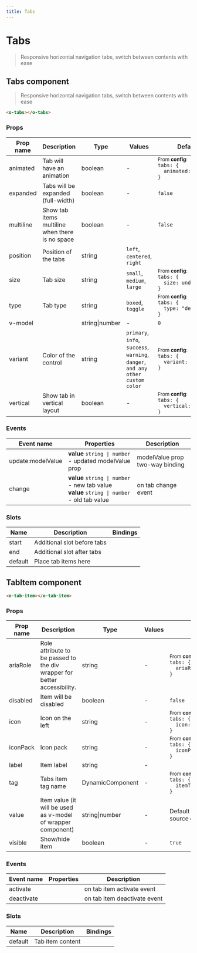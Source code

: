 ```yaml
---
title: Tabs
---
```


# Tabs

<div class="vp-doc">

> Responsive horizontal navigation tabs, switch between contents with ease

<Carbon />
</div>

<div class="vp-example">
</div>
<div class="vp-example">
</div>

<div class="vp-doc">

## Tabs component

> Responsive horizontal navigation tabs, switch between contents with ease

```html
<o-tabs></o-tabs>
```

### Props

| Prop name | Description                                     | Type           | Values                                                                          | Default                                                                                                                                           |
| --------- | ----------------------------------------------- | -------------- | ------------------------------------------------------------------------------- | ------------------------------------------------------------------------------------------------------------------------------------------------- |
| animated  | Tab will have an animation                      | boolean        | -                                                                               | <div><small>From <b>config</b>:</small></div><code style='white-space: nowrap; padding: 0;'>tabs: {<br>&nbsp;&nbsp;animated: true<br>}</code>     |
| expanded  | Tabs will be expanded (full-width)              | boolean        | -                                                                               | <code style='white-space: nowrap; padding: 0;'>false</code>                                                                                       |
| multiline | Show tab items multiline when there is no space | boolean        | -                                                                               | <code style='white-space: nowrap; padding: 0;'>false</code>                                                                                       |
| position  | Position of the tabs                            | string         | `left`, `centered`, `right`                                                     |                                                                                                                                                   |
| size      | Tab size                                        | string         | `small`, `medium`, `large`                                                      | <div><small>From <b>config</b>:</small></div><code style='white-space: nowrap; padding: 0;'>tabs: {<br>&nbsp;&nbsp;size: undefined<br>}</code>    |
| type      | Tab type                                        | string         | `boxed`, `toggle`                                                               | <div><small>From <b>config</b>:</small></div><code style='white-space: nowrap; padding: 0;'>tabs: {<br>&nbsp;&nbsp;type: "default"<br>}</code>    |
| v-model   |                                                 | string\|number | -                                                                               | <code style='white-space: nowrap; padding: 0;'>0</code>                                                                                           |
| variant   | Color of the control                            | string         | `primary`, `info`, `success`, `warning`, `danger`, `and any other custom color` | <div><small>From <b>config</b>:</small></div><code style='white-space: nowrap; padding: 0;'>tabs: {<br>&nbsp;&nbsp;variant: undefined<br>}</code> |
| vertical  | Show tab in vertical layout                     | boolean        | -                                                                               | <div><small>From <b>config</b>:</small></div><code style='white-space: nowrap; padding: 0;'>tabs: {<br>&nbsp;&nbsp;vertical: false<br>}</code>    |

### Events

| Event name        | Properties                                                                                    | Description                     |
| ----------------- | --------------------------------------------------------------------------------------------- | ------------------------------- |
| update:modelValue | **value** `string \| number` - updated modelValue prop                                        | modelValue prop two-way binding |
| change            | **value** `string \| number` - new tab value<br/>**value** `string \| number` - old tab value | on tab change event             |

### Slots

| Name    | Description                 | Bindings |
| ------- | --------------------------- | -------- |
| start   | Additional slot before tabs |          |
| end     | Additional slot after tabs  |          |
| default | Place tab items here        |          |

</div>

<div class="vp-doc">

## TabItem component

```html
<o-tab-item></o-tab-item>
```

### Props

| Prop name | Description                                                              | Type             | Values | Default                                                                                                                                            |
| --------- | ------------------------------------------------------------------------ | ---------------- | ------ | -------------------------------------------------------------------------------------------------------------------------------------------------- |
| ariaRole  | Role attribute to be passed to the div wrapper for better accessibility. | string           | -      | <div><small>From <b>config</b>:</small></div><code style='white-space: nowrap; padding: 0;'>tabs: {<br>&nbsp;&nbsp;ariaRole: "tab"<br>}</code>     |
| disabled  | Item will be disabled                                                    | boolean          | -      | <code style='white-space: nowrap; padding: 0;'>false</code>                                                                                        |
| icon      | Icon on the left                                                         | string           | -      | <div><small>From <b>config</b>:</small></div><code style='white-space: nowrap; padding: 0;'>tabs: {<br>&nbsp;&nbsp;icon: undefined<br>}</code>     |
| iconPack  | Icon pack                                                                | string           | -      | <div><small>From <b>config</b>:</small></div><code style='white-space: nowrap; padding: 0;'>tabs: {<br>&nbsp;&nbsp;iconPack: undefined<br>}</code> |
| label     | Item label                                                               | string           | -      |                                                                                                                                                    |
| tag       | Tabs item tag name                                                       | DynamicComponent | -      | <div><small>From <b>config</b>:</small></div><code style='white-space: nowrap; padding: 0;'>tabs: {<br>&nbsp;&nbsp;itemTag: "button"<br>}</code>   |
| value     | Item value (it will be used as v-model of wrapper component)             | string\|number   | -      | Default function (see source code)                                                                                                                 |
| visible   | Show/hide item                                                           | boolean          | -      | <code style='white-space: nowrap; padding: 0;'>true</code>                                                                                         |

### Events

| Event name | Properties | Description                  |
| ---------- | ---------- | ---------------------------- |
| activate   |            | on tab item activate event   |
| deactivate |            | on tab item deactivate event |

### Slots

| Name    | Description      | Bindings |
| ------- | ---------------- | -------- |
| default | Tab item content |          |

</div>

<div class="vp-doc">
</div>
<div class="vp-doc">
</div>
